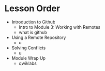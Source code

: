 # Lesson Order

* Introduction to Github
  * Intro to Module 3: Working with Remotes
  * what is github
* Using a Remote Repository
  * u
* Solving Conflicts
  * u
* Module Wrap Up
  * qwiklabs
